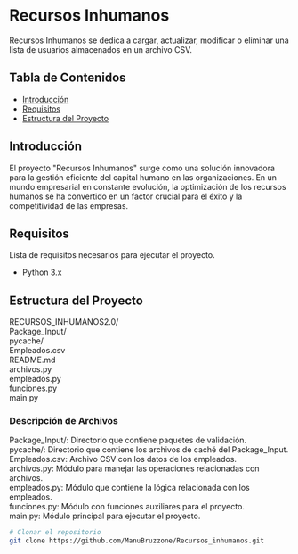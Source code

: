# Recursos Inhumanos

Recursos Inhumanos se dedica a cargar, actualizar, modificar o eliminar una lista de usuarios almacenados en un archivo CSV.

## Tabla de Contenidos

- [Introducción](#introducción)
- [Requisitos](#requisitos)
- [Estructura del Proyecto](#estructura-del-proyecto)

## Introducción

El proyecto "Recursos Inhumanos" surge como una solución innovadora para la gestión eficiente del capital humano en las organizaciones. En un mundo empresarial en constante evolución, la optimización de los recursos humanos se ha convertido en un factor crucial para el éxito y la competitividad de las empresas.

## Requisitos

Lista de requisitos necesarios para ejecutar el proyecto.

- Python 3.x


## Estructura del Proyecto

RECURSOS_INHUMANOS2.0/  
Package_Input/  
pycache/  
Empleados.csv  
README.md  
archivos.py  
empleados.py  
funciones.py  
main.py  

### Descripción de Archivos

Package_Input/: Directorio que contiene paquetes de validación.  
pycache/: Directorio que contiene los archivos de caché del Package_Input.  
Empleados.csv: Archivo CSV con los datos de los empleados.  
archivos.py: Módulo para manejar las operaciones relacionadas con archivos.  
empleados.py: Módulo que contiene la lógica relacionada con los empleados.  
funciones.py: Módulo con funciones auxiliares para el proyecto.  
main.py: Módulo principal para ejecutar el proyecto.
```bash
# Clonar el repositorio
git clone https://github.com/ManuBruzzone/Recursos_inhumanos.git